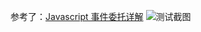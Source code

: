 参考了：[Javascript 事件委托详解](https://juejin.im/entry/58fd97a7b123db74d87eca14)
![测试截图](https://github.com/tjx666/javascript-code-lab/blob/master/screenshots/event-delegation.png?raw=true)